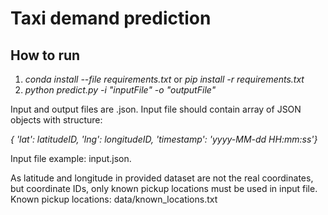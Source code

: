 # Taxi demand prediction

## How to run
1. *conda install --file requirements.txt* or *pip install -r requirements.txt*
2. *python predict.py -i "inputFile" -o "outputFile"*

Input and output files are .json.
Input file should contain array of JSON objects with structure: 

*{ 'lat': latitudeID, 'lng': longitudeID, 'timestamp': 'yyyy-MM-dd HH:mm:ss'}*

Input file example: input.json.

As latitude and longitude in provided dataset are not the real coordinates, but coordinate IDs, only known pickup locations must be used in input file.
Known pickup locations: data/known_locations.txt
